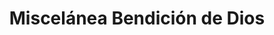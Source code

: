 ---
title: "Miscelánea Bendición de Dios"
url: /managua/miscelanea-bendicion-de-dios/
shop: comodidad
---